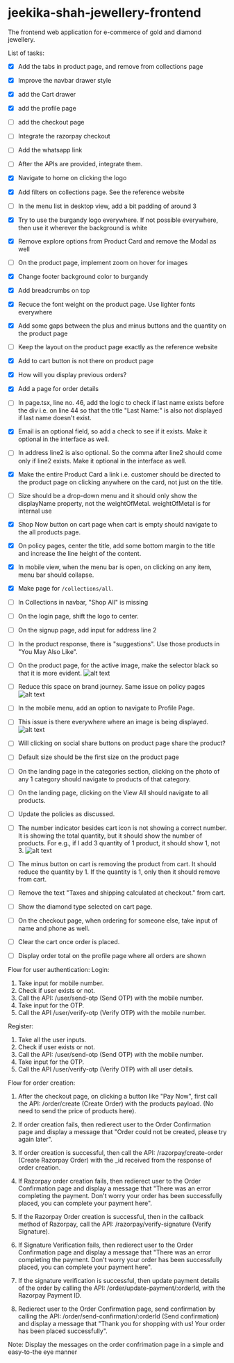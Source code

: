 # jeekika-shah-jewellery-frontend
The frontend web application for e-commerce of gold and diamond jewellery.


List of tasks:

- [x] Add the tabs in product page, and remove from collections page
- [x] Improve the navbar drawer style
- [x] add the Cart drawer
- [x] add the profile page
- [ ] add the checkout page
- [ ] Integrate the razorpay checkout
- [ ] Add the whatsapp link
- [ ] After the APIs are provided, integrate them.
- [x] Navigate to home on clicking the logo
- [x] Add filters on collections page. See the reference website
- [ ] In the menu list in desktop view, add a bit padding of around 3
- [x] Try to use the burgandy logo everywhere. If not possible everywhere, then use it wherever the background is white
- [x] Remove explore options from Product Card and remove the Modal as well
- [ ] On the product page, implement zoom on hover for images
- [x] Change footer background color to burgandy
- [x] Add breadcrumbs on top
- [x] Recuce the font weight on the product page. Use lighter fonts everywhere
- [x] Add some gaps between the plus and minus buttons and the quantity on the product page
- [ ] Keep the layout on the product page exactly as the reference website
- [x] Add to cart button is not there on product page
- [x] How will you display previous orders?
- [x] Add a page for order details
- [ ] In page.tsx, line no. 46, add the logic to check if last name exists before the div i.e. on line 44 so that the title "Last Name:" is also not displayed if last name doesn't exist.
- [x] Email is an optional field, so add a check to see if it exists. Make it optional in the interface as well.
- [ ] In address line2 is also optional. So the comma after line2 should come only if line2 exists. Make it optional in the interface as well.
- [x] Make the entire Product Card a link i.e. customer should be directed to the product page on clicking anywhere on the card, not just on the title.
- [ ] Size should be a drop-down menu and it should only show the displayName property, not the weightOfMetal. weightOfMetal is for internal use
- [x] Shop Now button on cart page when cart is empty should navigate to the all products page.
- [x] On policy pages, center the title, add some bottom margin to the title and increase the line height of the content.
- [x] In mobile view, when the menu bar is open, on clicking on any item, menu bar should collapse.
- [x] Make page for `/collections/all`.
- [ ] In Collections in navbar, "Shop All" is missing
- [ ] On the login page, shift the logo to center.
- [ ] On the signup page, add input for address line 2
- [ ] In the product response, there is "suggestions". Use those products in "You May Also Like".
- [ ] On the product page, for the active image, make the selector black so that it is more evident. ![alt text](image-1.png)
- [ ] Reduce this space on brand journey. Same issue on policy pages ![alt text](image-2.png)
- [ ] In the mobile menu, add an option to navigate to Profile Page.
- [ ] This issue is there everywhere where an image is being displayed. ![alt text](image-3.png)
- [ ] Will clicking on social share buttons on product page share the product?
- [ ] Default size should be the first size on the product page
- [ ] On the landing page in the categories section, clicking on the photo of any 1 category should navigate to products of that category.
- [ ] On the landing page, clicking on the View All should navigate to all products.
- [ ] Update the policies as discussed.
- [ ] The number indicator besides cart icon is not showing a correct number. It is showing the total quantity, but it should show the number of products. For e.g., if I add 3 quantity of 1 product, it should show 1, not 3. ![alt text](image-4.png)
- [ ] The minus button on cart is removing the product from cart. It should reduce the quantity by 1. If the quantity is 1, only then it should remove from cart.
- [ ] Remove the text "Taxes and shipping calculated at checkout." from cart.
- [ ] Show the diamond type selected on cart page.
- [ ] On the checkout page, when ordering for someone else, take input of name and phone as well.
- [ ] Clear the cart once order is placed.
- [ ] Display order total on the profile page where all orders are shown


Flow for user authentication:
Login:
1. Take input for mobile number.
2. Check if user exists or not.
3. Call the API: /user/send-otp (Send OTP) with the mobile number.
4. Take input for the OTP.
5. Call the API /user/verify-otp (Verify OTP) with the mobile number.

Register:
1. Take all the user inputs.
2. Check if user exists or not.
3. Call the API: /user/send-otp (Send OTP) with the mobile number.
4. Take input for the OTP.
5. Call the API /user/verify-otp (Verify OTP) with all user details.


Flow for order creation:
1. After the checkout page, on clicking a button like "Pay Now", first call the API: /order/create (Create Order) with the products payload. (No need to send the price of products here).

2. If order creation fails, then redierect user to the Order Confirmation page and display a message that "Order could not be created, please try again later".

3. If order creation is successful, then call the API: /razorpay/create-order (Create Razorpay Order) with the _id received from the response of order creation.

4. If Razorpay order creation fails, then redierect user to the Order Confirmation page and display a message that "There was an error completing the payment. Don't worry your order has been successfully placed, you can complete your payment here".

5. If the Razorpay Order creation is successful, then in the callback method of Razorpay, call the API: /razorpay/verify-signature (Verify Signature).

6. If Signature Verification fails, then redierect user to the Order Confirmation page and display a message that "There was an error completing the payment. Don't worry your order has been successfully placed, you can complete your payment here".

7. If the signature verification is successful, then update payment details of the order by calling the API: /order/update-payment/:orderId, with the Razorpay Payment ID.

8. Redierect user to the Order Confirmation page, send confirmation by calling the API: /order/send-confirmation/:orderId (Send confirmation) and display a message that "Thank you for shopping with us! Your order has been placed successfully".

Note: Display the messages on the order confrimation page in a simple and easy-to-the eye manner

